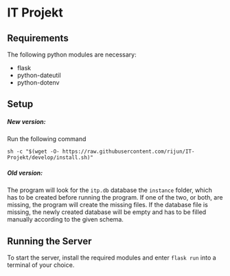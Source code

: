 # IT Projekt

## Requirements
The following python modules are necessary:
* flask
* python-dateutil
* python-dotenv

## Setup

##### New version:

Run the following command
```
sh -c "$(wget -O- https://raw.githubusercontent.com/rijun/IT-Projekt/develop/install.sh)"
```

##### Old version:
The program will look for the `itp.db` database the `instance` folder, which has to be created before running the program. 
If one of the two, or both, are missing, the program will create the missing files. If the database file is missing,
the newly created database will be empty and has to be filled manually according to the given schema.

## Running the Server
To start the server, install the required modules and enter `flask run` into a terminal of your choice.
